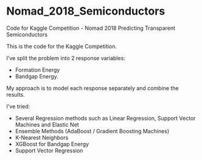# Nomad_2018_Semiconductors
Code for Kaggle Competition - Nomad 2018 Predicting Transparent Semiconductors

This is the code for the Kaggle Competition.

I've split the problem into 2 response variables:
- Formation Energy
- Bandgap Energy.

My approach is to model each response separately and combine the results.

I've tried:
- Several Regression methods such as Linear Regression, Support Vector Machines and Elastic Net
- Ensemble Methods (AdaBoost / Gradient Boosting Machines)
- K-Nearest Neighbors
- XGBoost for Bandgap Energy
- Support Vector Regression
